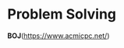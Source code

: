 # Problem Solving

**BOJ**(<https://www.acmicpc.net/>)

[2613 - 숫자구슬]: https://www.acmicpc.net/problem/2613	"숫자구슬"

